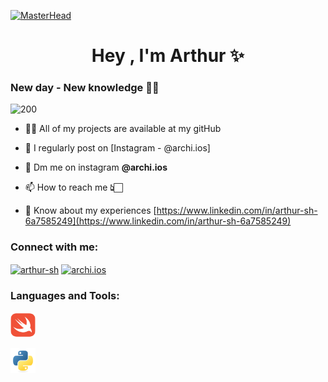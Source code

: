 [![MasterHead](https://media.licdn.com/dms/image/D4D16AQHvDbX9Dnq4tw/profile-displaybackgroundimage-shrink_350_1400/0/1670101076439?e=1706745600&v=beta&t=8ZxqII70fUCZvTBCS7UHEGqBgtGpeKe7VhKeGE--NXA)](https://instagram.com/archi.ios)

<h1 align="center">Hey , I'm Arthur ✨ </h1>
<h3 align="left">New day - New knowledge 👨‍💻</h3>

![200](https://github.com/Arturhackfox/Arturhackfox/assets/109434166/0ac2502a-8d0f-4f07-a591-e45025cb90e2)


- 👨‍💻 All of my projects are available at my gitHub 

- 📝 I regularly post on [Instagram - @archi.ios]

- 💬 Dm me on instagram  **@archi.ios**

- 📫 How to reach me **👆🏻**

- 📄 Know about my experiences [https://www.linkedin.com/in/arthur-sh-6a7585249](https://www.linkedin.com/in/arthur-sh-6a7585249)

<h3 align="left">Connect with me:</h3>
<p align="left">
<a href="https://linkedin.com/in/arthur-sh" target="blank"><img align="center" src="https://raw.githubusercontent.com/rahuldkjain/github-profile-readme-generator/master/src/images/icons/Social/linked-in-alt.svg" alt="arthur-sh" height="30" width="40" /></a>
<a href="https://instagram.com/archi.ios" target="blank"><img align="center" src="https://raw.githubusercontent.com/rahuldkjain/github-profile-readme-generator/master/src/images/icons/Social/instagram.svg" alt="archi.ios" height="30" width="40" /></a>
</p>

<h3 align="left">Languages and Tools:</h3>
<p align="left"> <a href="https://developer.apple.com/swift/" target="_blank" rel="noreferrer"> <img src="https://raw.githubusercontent.com/devicons/devicon/master/icons/swift/swift-original.svg" alt="swift" width="40" height="40"/> </a> 
<p align="left"> <a href="https://developer.apple.com/swift/" target="_blank" rel="noreferrer"> <img src="https://raw.githubusercontent.com/devicons/devicon/master/icons/python/python-original.svg" alt="swift" width="40" height="40"/> </a> </p>


